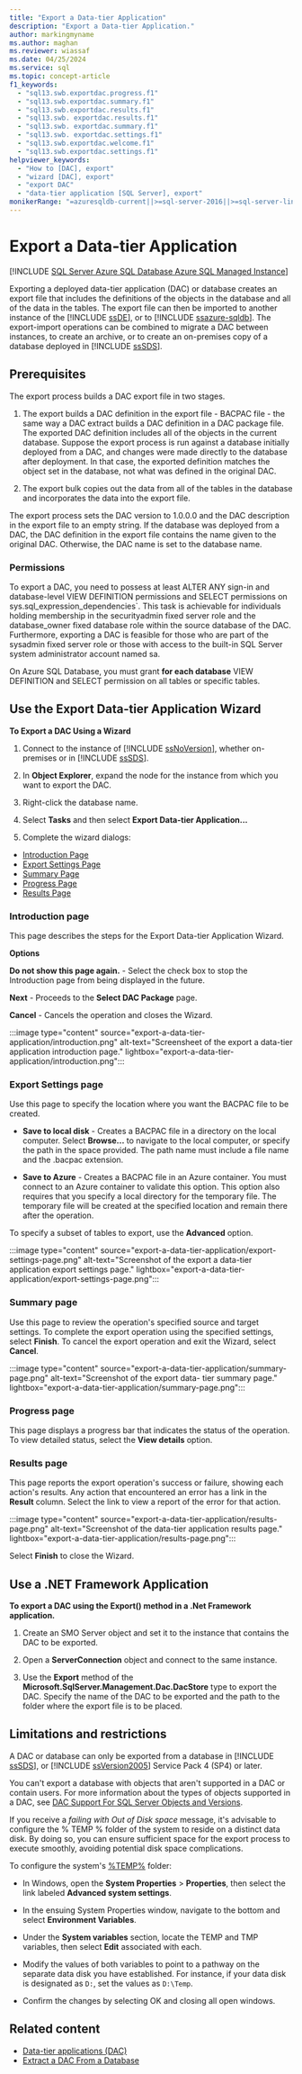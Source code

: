 ```yaml
---
title: "Export a Data-tier Application"
description: "Export a Data-tier Application."
author: markingmyname
ms.author: maghan
ms.reviewer: wiassaf
ms.date: 04/25/2024
ms.service: sql
ms.topic: concept-article
f1_keywords:
  - "sql13.swb.exportdac.progress.f1"
  - "sql13.swb.exportdac.summary.f1"
  - "sql13.swb.exportdac.results.f1"
  - "sql13.swb. exportdac.results.f1"
  - "sql13.swb. exportdac.summary.f1"
  - "sql13.swb. exportdac.settings.f1"
  - "sql13.swb.exportdac.welcome.f1"
  - "sql13.swb.exportdac.settings.f1"
helpviewer_keywords:
  - "How to [DAC], export"
  - "wizard [DAC], export"
  - "export DAC"
  - "data-tier application [SQL Server], export"
monikerRange: "=azuresqldb-current||>=sql-server-2016||>=sql-server-linux-2017||=azuresqldb-mi-current"
---
```


# Export a Data-tier Application

[!INCLUDE [SQL Server Azure SQL Database Azure SQL Managed Instance](../../includes/applies-to-version/sql-asdb-asdbmi.md)]

Exporting a deployed data-tier application (DAC) or database creates an export file that includes the definitions of the objects in the database and all of the data in the tables. The export file can then be imported to another instance of the [!INCLUDE [ssDE](../../includes/ssde-md.md)], or to [!INCLUDE [ssazure-sqldb](../../includes/ssazure-sqldb.md)]. The export-import operations can be combined to migrate a DAC between instances, to create an archive, or to create an on-premises copy of a database deployed in [!INCLUDE [ssSDS](../../includes/sssds-md.md)].

## Prerequisites

The export process builds a DAC export file in two stages.

1. The export builds a DAC definition in the export file - BACPAC file - the same way a DAC extract builds a DAC definition in a DAC package file. The exported DAC definition includes all of the objects in the current database. Suppose the export process is run against a database initially deployed from a DAC, and changes were made directly to the database after deployment. In that case, the exported definition matches the object set in the database, not what was defined in the original DAC.

1. The export bulk copies out the data from all of the tables in the database and incorporates the data into the export file.

The export process sets the DAC version to 1.0.0.0 and the DAC description in the export file to an empty string. If the database was deployed from a DAC, the DAC definition in the export file contains the name given to the original DAC. Otherwise, the DAC name is set to the database name.

### <a id="Permissions"></a> Permissions

To export a DAC, you need to possess at least ALTER ANY sign-in and database-level VIEW DEFINITION permissions and SELECT permissions on sys.sql_expression_dependencies`. This task is achievable for individuals holding membership in the securityadmin fixed server role and the database_owner fixed database role within the source database of the DAC. Furthermore, exporting a DAC is feasible for those who are part of the sysadmin fixed server role or those with access to the built-in SQL Server system administrator account named sa.

On Azure SQL Database, you must grant **for each database** VIEW DEFINITION and SELECT permission on all tables or specific tables.

## <a id="UsingDeployDACWizard"></a> Use the Export Data-tier Application Wizard

**To Export a DAC Using a Wizard**

1. Connect to the instance of [!INCLUDE [ssNoVersion](../../includes/ssnoversion-md.md)], whether on-premises or in [!INCLUDE [ssSDS](../../includes/sssds-md.md)].

1. In **Object Explorer**, expand the node for the instance from which you want to export the DAC.

1. Right-click the database name.

1. Select **Tasks** and then select **Export Data-tier Application...**

1. Complete the wizard dialogs:

- [Introduction Page](#Introduction)
- [Export Settings Page](#Export_settings)
- [Summary Page](#Summary)
- [Progress Page](#Progress)
- [Results Page](#Results)

### <a id="Introduction"></a> Introduction page

This page describes the steps for the Export Data-tier Application Wizard.

**Options**

**Do not show this page again.** - Select the check box to stop the Introduction page from being displayed in the future.

**Next** - Proceeds to the **Select DAC Package** page.

**Cancel** - Cancels the operation and closes the Wizard.

:::image type="content" source="export-a-data-tier-application/introduction.png" alt-text="Screensheet of the export a data-tier application introduction page." lightbox="export-a-data-tier-application/introduction.png":::

### <a id="Export_settings"></a> Export Settings page

Use this page to specify the location where you want the BACPAC file to be created.

- **Save to local disk** - Creates a BACPAC file in a directory on the local computer. Select **Browse...** to navigate to the local computer, or specify the path in the space provided. The path name must include a file name and the .bacpac extension.

- **Save to Azure** - Creates a BACPAC file in an Azure container. You must connect to an Azure container to validate this option. This option also requires that you specify a local directory for the temporary file. The temporary file will be created at the specified location and remain there after the operation.

To specify a subset of tables to export, use the **Advanced** option.

:::image type="content" source="export-a-data-tier-application/export-settings-page.png" alt-text="Screenshot of the export a data-tier application export settings page." lightbox="export-a-data-tier-application/export-settings-page.png":::

### <a id="Summary"></a> Summary page

Use this page to review the operation's specified source and target settings. To complete the export operation using the specified settings, select **Finish**. To cancel the export operation and exit the Wizard, select **Cancel**.

:::image type="content" source="export-a-data-tier-application/summary-page.png" alt-text="Screenshot of the export data- tier summary page." lightbox="export-a-data-tier-application/summary-page.png":::

### <a id="Progress"></a> Progress page

This page displays a progress bar that indicates the status of the operation. To view detailed status, select the **View details** option.

### <a id="Results"></a> Results page

This page reports the export operation's success or failure, showing each action's results. Any action that encountered an error has a link in the **Result** column. Select the link to view a report of the error for that action.

:::image type="content" source="export-a-data-tier-application/results-page.png" alt-text="Screenshot of the data-tier application results page." lightbox="export-a-data-tier-application/results-page.png":::

Select **Finish** to close the Wizard.

## <a id="NetApp"></a> Use a .NET Framework Application

**To export a DAC using the Export() method in a .Net Framework application.**

1. Create an SMO Server object and set it to the instance that contains the DAC to be exported.

1. Open a **ServerConnection** object and connect to the same instance.

1. Use the **Export** method of the **Microsoft.SqlServer.Management.Dac.DacStore** type to export the DAC. Specify the name of the DAC to be exported and the path to the folder where the export file is to be placed.

## <a id="LimitationsRestrictions"></a> Limitations and restrictions

A DAC or database can only be exported from a database in [!INCLUDE [ssSDS](../../includes/sssds-md.md)], or [!INCLUDE [ssVersion2005](../../includes/ssversion2005-md.md)] Service Pack 4 (SP4) or later.

You can't export a database with objects that aren't supported in a DAC or contain users. For more information about the types of objects supported in a DAC, see [DAC Support For SQL Server Objects and Versions](/previous-versions/sql/sql-server-2012/ee210549(v=sql.110)).

If you receive a *failing with Out of Disk space* message, it's advisable to configure the % TEMP % folder of the system to reside on a distinct data disk. By doing so, you can ensure sufficient space for the export process to execute smoothly, avoiding potential disk space complications.

To configure the system's [%TEMP%](../../tools/sqlpackage/sqlpackage.md#temporary-files) folder:

- In Windows, open the **System Properties** > **Properties**, then select the link labeled **Advanced system settings**.

- In the ensuing System Properties window, navigate to the bottom and select **Environment Variables**.

- Under the **System variables** section, locate the TEMP and TMP variables, then select **Edit** associated with each.

- Modify the values of both variables to point to a pathway on the separate data disk you have established. For instance, if your data disk is designated as `D:`, set the values as `D:\Temp`.

- Confirm the changes by selecting OK and closing all open windows.


## Related content

- [Data-tier applications (DAC)](data-tier-applications.md)
- [Extract a DAC From a Database](extract-a-dac-from-a-database.md)
